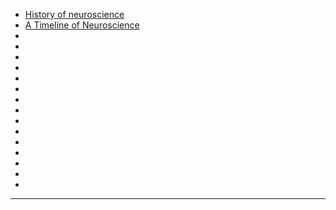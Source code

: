 
- [History of neuroscience](https://en.wikipedia.org/wiki/History_of_neuroscience)
- [A Timeline of Neuroscience](https://www.scaruffi.com/mind/ns.html)
- []()
- []()
- []()
- []()
- []()
- []()
- []()
- []()
- []()
- []()
- []()
- []()
- []()
- []()
- []()
------------
